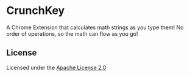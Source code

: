 # CrunchKey

A Chrome Extension that calculates math strings as you type them! No order of operations, so the math can flow as you go!

## License

Licensed under the [Apache License 2.0](http://choosealicense.com/licenses/apache-2.0/)
